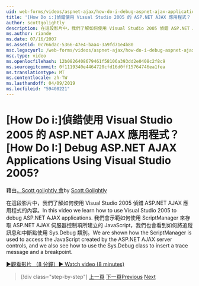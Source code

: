 ```yaml
---
uid: web-forms/videos/aspnet-ajax/how-do-i-debug-aspnet-ajax-applications-using-visual-studio-2005
title: '[How Do i:]偵錯使用 Visual Studio 2005 的 ASP.NET AJAX 應用程式？ | Microsoft Docs'
author: scottgolightly
description: 在這段影片中，我們了解如何使用 Visual Studio 2005 偵錯 ASP.NET AJAX 應用程式的內容。 我們會示範如何使用 ScriptManager 來存取 JavaScript...
ms.author: riande
ms.date: 07/16/2007
ms.assetid: 0c766dac-5366-47e4-baa4-3a9fd71e4b80
msc.legacyurl: /web-forms/videos/aspnet-ajax/how-do-i-debug-aspnet-ajax-applications-using-visual-studio-2005
msc.type: video
ms.openlocfilehash: 12b0826408679461f58106a393dd2e0408c2f8c9
ms.sourcegitcommit: 0f1119340e4464720cfd16d0ff15764746ea1fea
ms.translationtype: MT
ms.contentlocale: zh-TW
ms.lasthandoff: 04/09/2019
ms.locfileid: "59408221"
---
```

# <a name="how-do-i-debug-aspnet-ajax-applications-using-visual-studio-2005"></a><span data-ttu-id="7a69f-105">[How Do i:]偵錯使用 Visual Studio 2005 的 ASP.NET AJAX 應用程式？</span><span class="sxs-lookup"><span data-stu-id="7a69f-105">[How Do I:] Debug ASP.NET AJAX Applications Using Visual Studio 2005?</span></span>

<span data-ttu-id="7a69f-106">藉由[，Scott golightly 會](https://github.com/scottgolightly)</span><span class="sxs-lookup"><span data-stu-id="7a69f-106">by [Scott Golightly](https://github.com/scottgolightly)</span></span>

<span data-ttu-id="7a69f-107">在這段影片中，我們了解如何使用 Visual Studio 2005 偵錯 ASP.NET AJAX 應用程式的內容。</span><span class="sxs-lookup"><span data-stu-id="7a69f-107">In this video we learn how to use Visual Studio 2005 to debug ASP.NET AJAX applications.</span></span> <span data-ttu-id="7a69f-108">我們會示範如何使用 ScriptManager 來存取 ASP.NET AJAX 伺服器控制項所建立的 JavaScript，我們也會看到如何將追蹤訊息和中斷點使用 Sys.Debug 類別。</span><span class="sxs-lookup"><span data-stu-id="7a69f-108">We are shown how the ScriptManager is used to access the JavaScript created by the ASP.NET AJAX server controls, and we also see how to use the Sys.Debug class to insert a trace message and a breakpoint.</span></span>

[<span data-ttu-id="7a69f-109">&#9654;觀看影片 （8 分鐘）</span><span class="sxs-lookup"><span data-stu-id="7a69f-109">&#9654; Watch video (8 minutes)</span></span>](https://channel9.msdn.com/Blogs/ASP-NET-Site-Videos/how-do-i-debug-aspnet-ajax-applications-using-visual-studio-2005)

> [!div class="step-by-step"]
> <span data-ttu-id="7a69f-110">[上一頁](how-do-i-use-the-aspnet-ajax-profile-services.md)
> [下一頁](how-do-i-build-a-custom-aspnet-ajax-server-control.md)</span><span class="sxs-lookup"><span data-stu-id="7a69f-110">[Previous](how-do-i-use-the-aspnet-ajax-profile-services.md)
[Next](how-do-i-build-a-custom-aspnet-ajax-server-control.md)</span></span>
